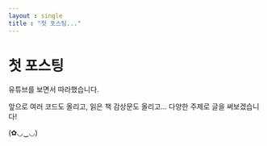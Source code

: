 ```yaml
---
layout : single
title : "첫 포스팅..."
---
```


# 첫 포스팅

유튜브를 보면서 따라했습니다.

앞으로 여러 코드도 올리고, 읽은 책 감상문도 올리고... 다양한 주제로 글을 써보겠습니다!

(✿◡‿◡)
